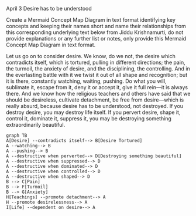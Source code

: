 April 3
Desire has to be understood

Create a Mermaid Concept Map Diagram in text format identifying key concepts and keeping their names short  and name their relationships from this corresponding underlying text below from Jiddu Krishnamurti,  do not provide explanations or any further list or notes, only provide this Mermaid Concept Map Diagram in text format.

Let us go on to consider desire. We know, do we not, the desire which contradicts itself, which is tortured, pulling in different directions; the pain, the turmoil, the anxiety of desire, and the disciplining, the controlling. And in the everlasting battle with it we twist it out of all shape and recognition; but it is there, constantly watching, waiting, pushing. Do what you will, sublimate it, escape from it, deny it or accept it, give it full rein—it is always there. And we know how the religious teachers and others have said that we should be desireless, cultivate detachment, be free from desire—which is really absurd, because desire has to be understood, not destroyed. If you destroy desire, you may destroy life itself. If you pervert desire, shape it, control it, dominate it, suppress it, you may be destroying something extraordinarily beautiful.

```mermaid
graph TB
A[Desire] --contradicts itself--> B[Desire Tortured]
A --watching--> B
A --pushing--> B
A --destructive when perverted--> D[Destroying something beautiful]
A --destructive when suppressed--> D
A --destructive when dominated--> D
A --destructive when controlled--> D
A --destructive when shaped--> D
B --> C[Pain]
B --> F[Turmoil]
B --> G[Anxiety]
H[Teachings] --promote detachment--> A
H --promote desirelessness--> A
I[Life] --dependent on desire--> A
```

